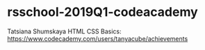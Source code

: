 # rsschool-2019Q1-codeacademy

Tatsiana Shumskaya
HTML CSS Basics: https://www.codecademy.com/users/tanyacube/achievements